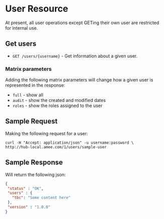 User Resource
==============

At present, all user operations except GETing their own user are restricted for internal use.

Get users
---------

* `GET /users/{username}` - Get information about a given user.  

### Matrix parameters

Adding the following matrix parameters will change how a given user is represented in the response:

* `full` - show all
* `audit` - show the created and modified dates
* `roles` - show the roles assigned to the user

Sample Request
--------------

Making the following request for a user:

```shell
curl -H "Accept: application/json" -u username:password \ 
http://hub-local.amee.com/1/users/sample-user
```

Sample Response
---------------

Will return the following json:

```json
{
 "status" : "OK",
 "users" : {
   "tbc": "Some content here"
 },
 "version" : "1.0.0"
}
```
